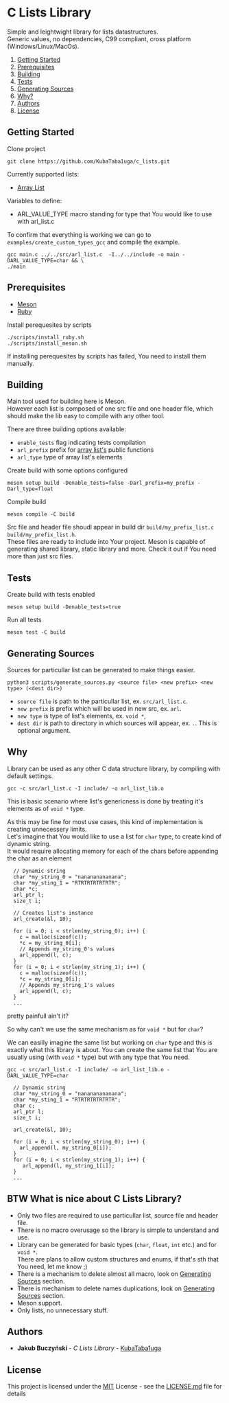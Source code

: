 # C Lists Library
Simple and leightwight library for lists datastructures. <br>
Generic values, no dependencies, C99 compliant, cross platform (Windows/Linux/MacOs).

1. [Getting Started](#Getting-Started)
2. [Prerequisites](#Prerequisites)
3. [Building](#Building)
4. [Tests](#Tests)
5. [Generating Sources](#Generating-Sources)  
6. [Why?](#Why)
7. [Authors](#Authors)
8. [License](#License)


## Getting Started

Clone project
```
git clone https://github.com/KubaTaba1uga/c_lists.git
```

Currently supported lists:
 - [Array List](https://en.wikipedia.org/wiki/Dynamic_array)

Variables to define:
 - ARL_VALUE_TYPE macro standing for type that You would like to use with arl_list.c

To confirm that everything is working we can go to `examples/create_custom_types_gcc` and compile the example.
```
gcc main.c ../../src/arl_list.c  -I../../include -o main -DARL_VALUE_TYPE=char && \
./main
```

## Prerequisites
- [Meson](https://mesonbuild.com/)
- [Ruby](https://www.ruby-lang.org/en/)

Install perequesites by scripts
```
./scripts/install_ruby.sh
./scripts/install_meson.sh
```
If installing perequesites by scripts has failed, You need to install them manually.

## Building

Main tool used for building here is Meson. <br>
However each list is composed of one src file and one header file, which should make 
 the lib easy to compile with any other tool.

There are three building options available:
 - `enable_tests` flag indicating tests compilation
 - `arl_prefix` prefix for [array list's](https://en.wikipedia.org/wiki/Dynamic_array) public functions
 - `arl_type` type of array list's elements

Create build with some options configured
```
meson setup build -Denable_tests=false -Darl_prefix=my_prefix -Darl_type=float
```

Compile build
```
meson compile -C build
```

Src file and header file shoudl appear in build dir `build/my_prefix_list.c` `build/my_prefix_list.h`. <br>
These files are ready to include into Your project. Meson is capable of generating shared library, static
library and more. Check it out if You need more than just src files.

## Tests

Create build with tests enabled
```
meson setup build -Denable_tests=true
```

Run all tests
```
meson test -C build
```

## Generating Sources

Sources for particullar list can be generated to make things easier.

```
python3 scripts/generate_sources.py <source file> <new prefix> <new type> (<dest dir>)
```
 - `source file` is path to the particullar list, ex. `src/arl_list.c`.
 - `new prefix` is prefix which will be used in new src, ex. `arl`.
 - `new type` is type of list's elements, ex. `void *`,
 - `dest dir` is path to directory in which sources will appear, ex. `.`. This is optional argument. 

## Why
Library can be used as any other C data structure library, by compiling with default settings.
```
gcc -c src/arl_list.c -I include/ -o arl_list_lib.o
```

This is basic scenario where list's genericness is done by treating it's elements as of `void *` type. 

As this may be fine for most use cases, this kind of implementation is creating unnecessery limits. <br>
Let's imagine that You would like to use a list for `char` type, to create kind of dynamic string. <br>
It would require allocating memory for each of the chars before appending the char as an element
```
  // Dynamic string
  char *my_string_0 = "nanananananana";
  char *my_sting_1 = "RTRTRTRTRTRTR";
  char *c;
  arl_ptr l;
  size_t i;

  // Creates list's instance
  arl_create(&l, 10);

  for (i = 0; i < strlen(my_string_0); i++) {
    c = malloc(sizeof(c));
    *c = my_string_0[i];
    // Appends my_string_0's values
    arl_append(l, c);
  }
  for (i = 0; i < strlen(my_string_1); i++) {
    c = malloc(sizeof(c));
    *c = my_string_0[i];
    // Appends my_string_1's values
    arl_append(l, c);
  }
  ...
```
pretty painfull ain't it?

So why can't we use the same mechanism as for `void *` but for `char`? 

We can easilly imagine the same list but working on `char` type and this is exactly what this library is about.
You can create the same list that You are usually using (with `void *` type) but with any type that You need. 
```
gcc -c src/arl_list.c -I include/ -o arl_list_lib.o -DARL_VALUE_TYPE=char
```
```
  // Dynamic string
  char *my_string_0 = "nanananananana";
  char *my_sting_1 = "RTRTRTRTRTRTR";
  char c;
  arl_ptr l;
  size_t i;

  arl_create(&l, 10);

  for (i = 0; i < strlen(my_string_0); i++) {
    arl_append(l, my_string_0[i]);
  }
  for (i = 0; i < strlen(my_string_1); i++) {
     arl_append(l, my_string_1[i]);
  }
  ...
```

## BTW What is nice about C Lists Library?
 - Only two files are required to use particullar list, source file and header file. <br>
 - There is no macro overusage so the library is simple to understand and use. <br>
 - Library can be generated for basic types (`char`, `float`, `int` etc.) and for `void *`. <br> 
There are plans to allow custom structures and enums, if that's sth that You need, let me know ;) 
 - There is a mechanism to delete almost all macro, look on [Generating Sources](#Generating-Sources) section.
 - There is mechanism to delete names duplications, look on [Generating Sources](#Generating-Sources) section.
 - Meson support.
 - Only lists, no unnecessary stuff.

## Authors

  - **Jakub Buczyński** - *C Lists Library* -
    [KubaTaba1uga](https://github.com/KubaTaba1uga)

## License

This project is licensed under the [MIT](LICENSE.md)
License - see the [LICENSE.md](LICENSE.md) file for
details
